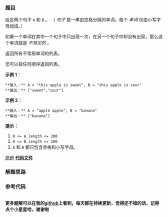 ### 题目
给定两个句子 `A` 和 `B` 。 （ _句子_ 是一串由空格分隔的单词。每个 _单词_ 仅由小写字母组成。）

如果一个单词在其中一个句子中只出现一次，在另一个句子中却没有出现，那么这个单词就是 _不常见的_ 。

返回所有不常用单词的列表。

您可以按任何顺序返回列表。



**示例 1：**

    
    
    **输入：** A = "this apple is sweet", B = "this apple is sour"
    **输出：** ["sweet","sour"]
    

**示例  2：**

    
    
    **输入：** A = "apple apple", B = "banana"
    **输出：** ["banana"]
    



**提示：**

  1. `0 <= A.length <= 200`
  2. `0 <= B.length <= 200`
  3. `A` 和 `B` 都只包含空格和小写字母。

[原题](https://leetcode-cn.com/problems/uncommon-words-from-two-sentences/)    **[代码文件]()**


### 解题思路




### 参考代码

```go


```




**更多题解可以在我的[github](https://github.com/LZH139/leetcode_Go)上看到，每天都在持续更新，觉得还不错的话，记得点个小星星哈，谢谢啦**
